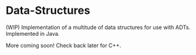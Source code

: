 # Data-Structures
(WIP) Implementation of a multitude of data structures for use with ADTs. Implemented in Java. 

More coming soon! Check back later for C++.
